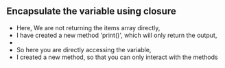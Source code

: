 ## Encapsulate the variable using closure

-   Here, We are not returning the items array directly,
-   I have created a new method 'print()', which will only return the output,
-
-   So here you are directly accessing the variable,
-   I created a new method, so that you can only interact with the methods
